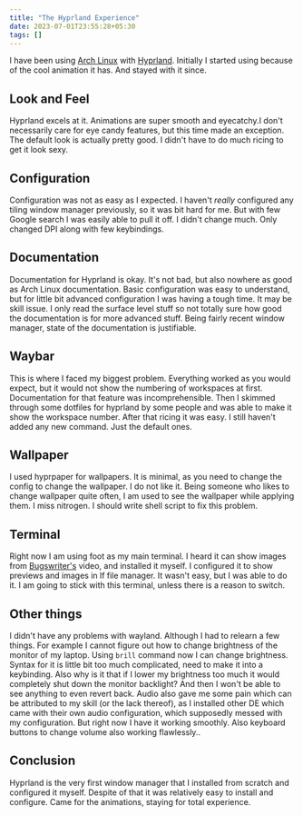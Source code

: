 ```yaml
---
title: "The Hyprland Experience"
date: 2023-07-01T23:55:28+05:30
tags: []
---
```



I have been using [Arch Linux](https://archlinux.orh) with [Hyprland](https://hyprland.org/). Initially I started using because of the cool animation it has. And stayed with it since.  

## Look and Feel
Hyprland excels at it. Animations are super smooth and eyecatchy.I don't necessarily care for eye candy features, but this time made an exception. The default look is actually pretty good. I didn't have to do much ricing to get it look sexy. 

## Configuration
Configuration was not as easy as I expected. I haven't _really_ configured any tiling window manager previously, so it was bit hard for me.  But with few Google search I was easily able to pull it off. I didn't change much. Only changed DPI along with few keybindings. 

## Documentation
Documentation for Hyprland is okay. It's not bad, but also nowhere as good as Arch Linux documentation. Basic configuration was easy to understand, but for little bit advanced configuration I was having a tough time. It may be skill issue. I only read the surface level stuff so not totally sure how good the documentation is for more advanced stuff. Being fairly recent window manager, state of the documentation is justifiable. 

## Waybar
This is where I faced my biggest problem. Everything worked as you would expect, but it would not show the numbering of workspaces at first. Documentation for that feature was incomprehensible. Then I skimmed through some dotfiles for hyprland by some people and was able to make it show the workspace number. After that ricing it was easy. I still haven't added any new command. Just the default ones.

## Wallpaper
I used hyprpaper for wallpapers. It is minimal, as you need to change the config to change the wallpaper. I do not like it. Being someone who likes to change wallpaper quite often, I am used to see the wallpaper while applying them. I miss nitrogen. I should write shell script to fix this problem.

## Terminal
Right now I am using foot as my main terminal. I heard it can show images from [Bugswriter's](https://bugswriter.com) video, and installed it myself. I configured it to show previews and images in lf file manager. It wasn't easy, but I was able to do it. I am going to stick with this terminal, unless there is a reason to switch.

## Other things
I didn't have any problems with wayland. Although I had to relearn a few things. For example I cannot figure out how to change brightness of the monitor of my laptop. Using ``brill`` command now I can change brightness. Syntax for it is little bit too much complicated, need to make it into a keybinding. Also why is it that if I lower my brightness too much it would completely shut down the monitor backlight? And then I won't be able to see anything to even revert back.
Audio also gave me some pain which can be attributed to my skill (or the lack thereof), as I installed other DE which came with their own audio configuration, which supposedly messed with my configuration. But right now I have it working smoothly. Also keyboard buttons to change volume also working flawlessly.. 

## Conclusion
Hyprland is the very first window manager that I installed from scratch and configured it myself. Despite of that it was relatively easy to install and configure. Came for the animations, staying for total experience. 
